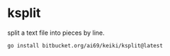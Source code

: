 # ksplit

split a text file into pieces by line.

```bash
go install bitbucket.org/ai69/keiki/ksplit@latest
```
